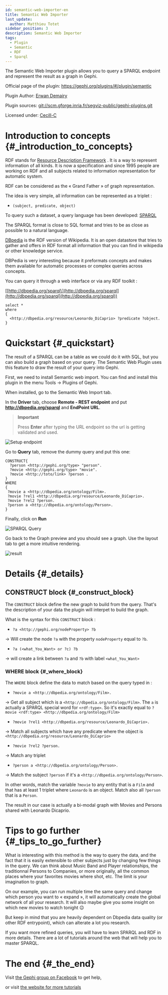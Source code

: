 ```yaml
---
id: semantic-web-importer-en
title: Semantic Web Importer
last_update:
  author: Matthieu Totet
sidebar_position: 3
description: Semantic Web Importer
tags:
  - Plugin
  - Semantic
  - RDF
  - Sparql
---
```


The Semantic Web Importer plugin allows you to query a SPARQL endpoint
and represent the result as a graph in Gephi.

Official page of the plugin:
<https://gephi.org/plugins/#/plugin/semantic>

Plugin Author: [Erwan Demairy](https://github.com/ErwanDemairy)

Plugin sources:
[git://scm.gforge.inria.fr/segviz-public/gephi-plugins.git](https://scm.gforge.inria.fr/anonscm/git/segviz-public/gephi-plugins.git/)

Licensed under:
[Cecill-C](http://www.cecill.info/licences/Licence_CeCILL-C_V1-en.html)

Introduction to concepts {#_introduction_to_concepts}
========================

RDF stands for [Resource Description
Framework](https://en.wikipedia.org/wiki/Resource_Description_Framework)
. It is a way to represent information of all kinds. It is now a
specification and since 1995 people are working on RDF and all subjects
related to information representation for automatic system.

RDF can be considered as the « Grand Father » of graph representation.

The idea is very simple, all information can be represented as a triplet
:

-   `(subject, predicate, object)`

To query such a dataset, a query language has been developed:
[SPARQL](https://en.wikipedia.org/wiki/SPARQL)

The SPARQL format is close to SQL format and tries to be as close as
possible to a natural language.

[DBpedia](http://dbpedia.org) is the RDF version of Wikipedia. It is an
open datastore that tries to gather and offers in RDF format all
information that you can find in wikipedia or other knowledge service.

DBPedia is very interesting because it preformats concepts and makes
them available for automatic processes or complex queries across
concepts.

You can query it through a web interface or via any RDF toolkit :

\[[http://dbpedia.org/sparql\](http://dbpedia.org/sparql](http://dbpedia.org/sparql](http://dbpedia.org/sparql))

``` {.SQL}
select *
where
{
  <http://dbpedia.org/resource/Leonardo_DiCaprio> ?predicate ?object.
}
```

Quickstart {#_quickstart}
==========

The result of a SPARQL can be a table as we could do it with SQL, but
you can also build a graph based on your query. The Semantic Web Plugin
uses this feature to draw the result of your query into Gephi.

First, we need to install Semantic web import. You can find and install
this plugin in the menu Tools → Plugins of Gephi.

When installed, go to the Semantic Web Import tab.

In the **Driver** tab, choose **Remote - REST endpoint** and put
**http://dbpedia.org/sparql** and **EndPoint URL**.

> **Important**
>
> Press **Enter** after typing the URL endpoint so the url is getting
> validated and used.

![Setup endpoint](/docs/05_Community_Tutorials/03_Learn_how_to_use_plugins_for_Gephi/semantic-web-importer-en/setup_1.png)

Go to **Query** tab, remove the dummy query and put this one:

``` {.SQL}
CONSTRUCT{
  ?person <http://gephi.org/type> "person".
  ?movie <http://gephi.org/type> "movie".
  ?movie <http://toto/link> ?person .
}
WHERE
{
 ?movie a <http://dbpedia.org/ontology/Film>.
 ?movie ?rel1 <http://dbpedia.org/resource/Leonardo_DiCaprio>.
 ?movie ?rel2 ?person.
 ?person a <http://dbpedia.org/ontology/Person>.
}
```

Finally, click on **Run**

![SPARQL Query](/docs/05_Community_Tutorials/03_Learn_how_to_use_plugins_for_Gephi/semantic-web-importer-en/setup_2.png)

Go back to the Graph preview and you should see a graph. Use the layout
tab to get a more intuitive rendering.

![result](/docs/05_Community_Tutorials/03_Learn_how_to_use_plugins_for_Gephi/semantic-web-importer-en/result_1.png)

Details {#_details}
=======

CONSTRUCT block {#_construct_block}
---------------

The `CONSTRUCT` block define the new graph to build from the query.
That's the description of your data the plugin will interpet to build
the graph.

What is the syntax for this `CONSTRUCT` block :

-   `?a <http://gephi.org/nodeProperty> ?b`

→ Will create the node `?a` with the property `nodeProperty` equal to
`?b`.

-   `?a (<what_You_Want> or ?c) ?b`

→ will create a link between `?a` and `?b` with label `<what_You_Want>`

### WHERE block {#_where_block}

The `WHERE` block define the data to match based on the query typed in :

-   `?movie a <http://dbpedia.org/ontology/Film>.`

→ Get all subject which is a `<http://dbpedia.org/ontology/Film>`. The
`a` is actually a SPARQL special word for `<rdf:type>`. So it's exactly
equal to `?movie <rdf:type> <http://dbpedia.org/ontology/Film>`

-   `?movie ?rel1 <http://dbpedia.org/resource/Leonardo_DiCaprio>.`

→ Match all subjects which have any predicate where the object is
`<http://dbpedia.org/resource/Leonardo_DiCaprio>`

-   `?movie ?rel2 ?person.`

→ Match any triplet

-   `?person a <http://dbpedia.org/ontology/Person>.`

→ Match the subject `?person` if it's a
`<http://dbpedia.org/ontology/Person>`.

In other words, match the variable `?movie` to any entity that is a
`Film` and that has at least 1 triplet where `Leonardo` is an object.
Match also all `?person` that is a `Person`.

The result in our case is actually a bi-modal graph with Movies and
Persons shared with Leonardo Dicaprio.

Tips to go further {#_tips_to_go_further}
==================

What is interesting with this method is the way to query the data, and
the fact that it is easily extensible to other subjects just by changing
few things in the query. We can think about Music Band and Player
relationships, the traditionnal Persons to Companies, or more
originally, all the common places where your favorites movies where
shot, etc. The limit is your imagination to graph.

On our example, you can run multiple time the same query and change
which person you want to « expand », it will automatically create the
global network of all your research. It will also maybe give you some
insight on which new movies to watch tonight 😉

But keep in mind that you are heavily dependent on Dbpedia data quality
(or other RDF entrypoint), which can alterate a lot you research.

If you want more refined queries, you will have to learn SPARQL and RDF
in more details. There are a lot of tutorials around the web that will
help you to master SPARQL.

The end {#_the_end}
=======

Visit [the Gephi group on
Facebook](https://www.facebook.com/groups/gephi) to get help,

or visit [the website for more
tutorials](https://seinecle.github.io/gephi-tutorials)
